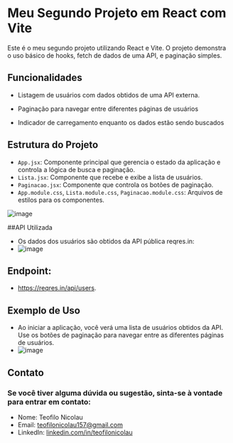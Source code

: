 

# Meu Segundo Projeto em React com Vite

Este é o meu segundo projeto utilizando React e Vite. O projeto demonstra o uso básico de hooks, fetch de dados de uma API, e paginação simples.

## Funcionalidades

- Listagem de usuários com dados obtidos de uma API externa.

- Paginação para navegar entre diferentes páginas de usuários
- Indicador de carregamento enquanto os dados estão sendo buscados

## Estrutura do Projeto

- `App.jsx`: Componente principal que gerencia o estado da aplicação e controla a lógica de busca e paginação.
- `Lista.jsx`: Componente que recebe e exibe a lista de usuários.
- `Paginacao.jsx`: Componente que controla os botões de paginação.
- `App.module.css`, `Lista.module.css`, `Paginacao.module.css`: Arquivos de estilos para os componentes.

![image](https://github.com/user-attachments/assets/544334d9-0664-49f2-840e-d5efae8c7c90)

##API Utilizada
 - Os dados dos usuários são obtidos da API pública reqres.in:
 -  ![image](https://github.com/user-attachments/assets/629ab9d5-5526-40b5-88dc-fba1f151156c)

## Endpoint: 
 - https://reqres.in/api/users.
  
## Exemplo de Uso
 - Ao iniciar a aplicação, você verá uma lista de usuários obtidos da API. Use os botões de paginação para navegar entre as diferentes páginas de usuários.
 - ![image](https://github.com/user-attachments/assets/4e9efd97-faa4-4d35-9355-a88c255d6b16)

## Contato
 ### Se você tiver alguma dúvida ou sugestão, sinta-se à vontade para entrar em contato:

- Nome: Teofilo Nicolau
- Email: teofilonicolau157@gmail.com
- LinkedIn: [linkedin.com/in/teofilonicolau](https://www.linkedin.com/in/teofilo-nicolau/)
   



 


   




